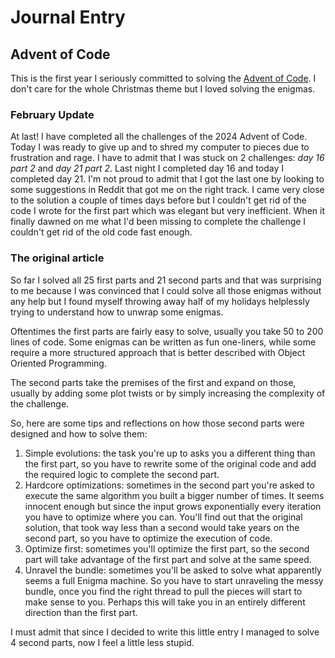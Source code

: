 # Journal Entry

## Advent of Code

This is the first year I seriously committed to solving the [Advent of Code](https://adventofcode.com/).
I don't care for the whole Christmas theme but I loved solving the enigmas.

### February Update
At last! I have completed all the challenges of the 2024 Advent of Code.
Today I was ready to give up and to shred my computer to pieces due to frustration and rage. I have
to admit that I was stuck on 2 challenges: *day 16 part 2* and *day 21 part 2*. Last night I
completed day 16 and today I completed day 21. I'm not proud to admit that I got the last one by
looking to some suggestions in Reddit that got me on the right track. I came very close to the
solution a couple of times days before but I couldn't get rid of the code I wrote for the first part which
was elegant but very inefficient. When it finally dawned on me what I'd been missing to complete
the challenge I couldn't get rid of the old code fast enough.

### The original article
So far I solved all 25 first parts and 21 second parts and that was surprising to me because
I was convinced that I could solve all those enigmas without any help but I found myself
throwing away half of my holidays helplessly trying to understand how to unwrap some enigmas.

Oftentimes the first parts are fairly easy to solve, usually you take 50 to 200 lines of code.
Some enigmas can be written as fun one-liners, while some require a more structured approach
that is better described with Object Oriented Programming.

The second parts take the premises of the first and expand on those, usually by adding some
plot twists or by simply increasing the complexity of the challenge.

So, here are some tips and reflections on how those second parts were designed and how to solve them:

1. Simple evolutions: the task you're up to asks you a different thing than the first part, so you have
   to rewrite some of the original code and add the required logic to complete the second part.
2. Hardcore optimizations: sometimes in the second part you're asked to execute the same algorithm you built
   a bigger number of times. It seems innocent enough but since the input grows exponentially every iteration
   you have to optimize where you can. You'll find out that the original solution, that took way less than a second
   would take years on the second part, so you have to optimize the execution of code.
3. Optimize first: sometimes you'll optimize the first part, so the second part will take advantage of the
   first part and solve at the same speed.
4. Unravel the bundle: sometimes you'll be asked to solve what apparently seems a full Enigma machine.
   So you have to start unraveling the messy bundle, once you find the right thread to pull the pieces will
   start to make sense to you. Perhaps this will take you in an entirely different direction than the first part.

I must admit that since I decided to write this little entry I managed to solve 4 second parts,
now I feel a little less stupid.
